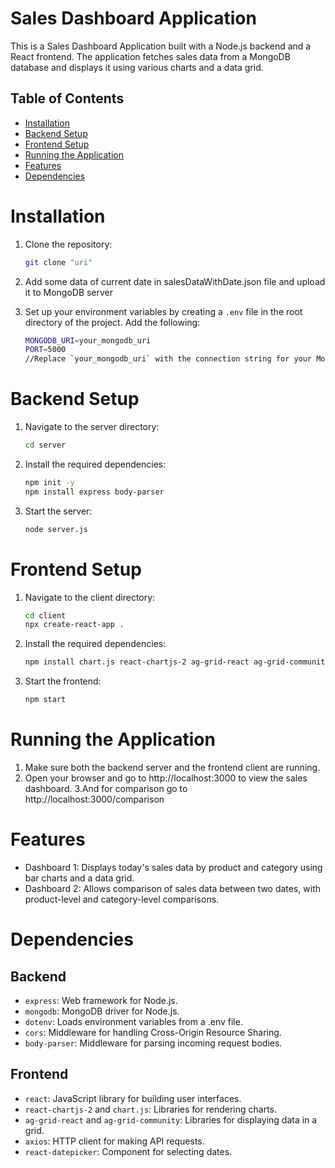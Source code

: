 # Sales Dashboard Application

This is a Sales Dashboard Application built with a Node.js backend and a React frontend. The application fetches sales data from a MongoDB database and displays it using various charts and a data grid.

## Table of Contents

- [Installation](#installation)
- [Backend Setup](#backend-setup)
- [Frontend Setup](#frontend-setup)
- [Running the Application](#running-the-application)
- [Features](#features)
- [Dependencies](#Dependencies)

# Installation

1. Clone the repository:

   ```bash
   git clone "uri"
2. Add some data of current date in salesDataWithDate.json file and upload it to MongoDB server
3. Set up your environment variables by creating a `.env` file in the root directory of the project. Add the following:
    ```bash
    MONGODB_URI=your_mongodb_uri
    PORT=5000
    //Replace `your_mongodb_uri` with the connection string for your MongoDB database.

# Backend Setup
1. Navigate to the server directory:
    ```bash
    cd server
2. Install the required dependencies:
    ```bash
    npm init -y
    npm install express body-parser
3. Start the server:
    ```bash
    node server.js

# Frontend Setup
1. Navigate to the client directory:
    ```bash
    cd client
    npx create-react-app .
2. Install the required dependencies:
    ```bash
    npm install chart.js react-chartjs-2 ag-grid-react ag-grid-community axios react-datepicker
3. Start the frontend:
    ```bash
    npm start


# Running the Application
1. Make sure both the backend server and the frontend client are running.
2. Open your browser and go to http://localhost:3000 to view the sales dashboard.
3.And for comparison go to http://localhost:3000/comparison

# Features
- Dashboard 1: Displays today's sales data by product and category using bar charts and a data grid.
- Dashboard 2: Allows comparison of sales data between two dates, with product-level and category-level comparisons.

# Dependencies
## Backend
- `express`: Web framework for Node.js.
- `mongodb`: MongoDB driver for Node.js.
- `dotenv`: Loads environment variables from a .env file.
- `cors`: Middleware for handling Cross-Origin Resource Sharing.
- `body-parser`: Middleware for parsing incoming request bodies.

## Frontend
- `react`: JavaScript library for building user interfaces.
- `react-chartjs-2` and `chart.js`: Libraries for rendering charts.
- `ag-grid-react` and `ag-grid-community`: Libraries for displaying data in a grid.
- `axios`: HTTP client for making API requests.
- `react-datepicker`: Component for selecting dates.